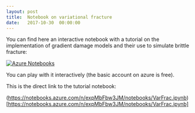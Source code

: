 ```yaml
---
layout: post
title:  Notebook on variational fracture
date:   2017-10-30  00:00:00
---
```

You can find here an interactive notebook with a tutorial on the implementation of gradient damage models and their use to simulate brittle fracture:

[![Azure Notebooks](https://notebooks.azure.com/launch.png)](https://notebooks.azure.com/cmaurini/libraries/varfrac)

You can play with it interactively (the basic account on azure is free).

This is the direct link to the tutorial notebook:

(https://notebooks.azure.com/n/expMbFbw3JM/notebooks/VarFrac.ipynb)[https://notebooks.azure.com/n/expMbFbw3JM/notebooks/VarFrac.ipynb]